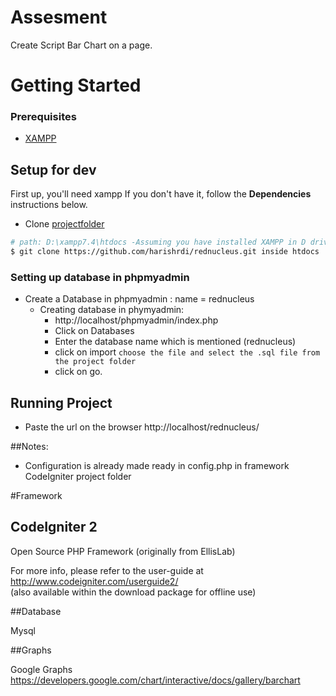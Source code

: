 # Assesment

Create Script Bar Chart on a page.

# Getting Started
### Prerequisites
- [XAMPP](https://www.apachefriends.org/download.html)

## Setup for dev

First up, you'll need xampp If you don't have it, follow the **Dependencies** instructions below.

- Clone [projectfolder](https://github.com/harishrdi/rednucleus.git)
```sh
# path: D:\xampp7.4\htdocs -Assuming you have installed XAMPP in D drive
$ git clone https://github.com/harishrdi/rednucleus.git inside htdocs

```
### Setting up database in phpmyadmin
- Create a Database in phpmyadmin : name = rednucleus
	- Creating database in phymyadmin:
		- http://localhost/phpmyadmin/index.php
		- Click on Databases
		- Enter the database name which is mentioned  (rednucleus)
		- click on import `choose the file and select the .sql file from the project folder`
        - click on go.
        
## Running Project

- Paste the url on the browser http://localhost/rednucleus/

##Notes:
- Configuration is already made ready in config.php in framework CodeIgniter 
  project folder

#Framework

## CodeIgniter 2 
Open Source PHP Framework (originally from EllisLab)

For more info, please refer to the user-guide at http://www.codeigniter.com/userguide2/  
(also available within the download package for offline use)

##Database

Mysql

##Graphs

Google Graphs https://developers.google.com/chart/interactive/docs/gallery/barchart
